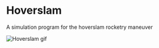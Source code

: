 # Hoverslam
A simulation program for the hoverslam rocketry maneuver

![Hoverslam gif](https://thumbs.gfycat.com/TanJitteryBuffalo-size_restricted.gif)
